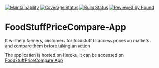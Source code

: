 [![Maintainability](https://api.codeclimate.com/v1/badges/714724c412ba78f2949b/maintainability)](https://codeclimate.com/github/Ugizwenayo-Divine/FoodStuffPriceCompare-App/maintainability)  [![Coverage Status](https://coveralls.io/repos/github/Ugizwenayo-Divine/FoodStuffPriceCompare-App/badge.svg)](https://coveralls.io/github/Ugizwenayo-Divine/FoodStuffPriceCompare-App)  [![Build Status](https://travis-ci.com/Ugizwenayo-Divine/FoodStuffPriceCompare-App.svg?branch=develop)](https://travis-ci.com/Ugizwenayo-Divine/FoodStuffPriceCompare-App)  [![Reviewed by Hound](https://img.shields.io/badge/Reviewed_by-Hound-8E64B0.svg)](https://houndci.com)
# FoodStuffPriceCompare-App
It will help farmers, customers for foodstuff to access prices on markets and compare them before taking an action

The application is hosted on Heroku, it can be accessed on [FoodStuffPriceCompare App](https://foodstuffpricecompare-app.herokuapp.com/) 
